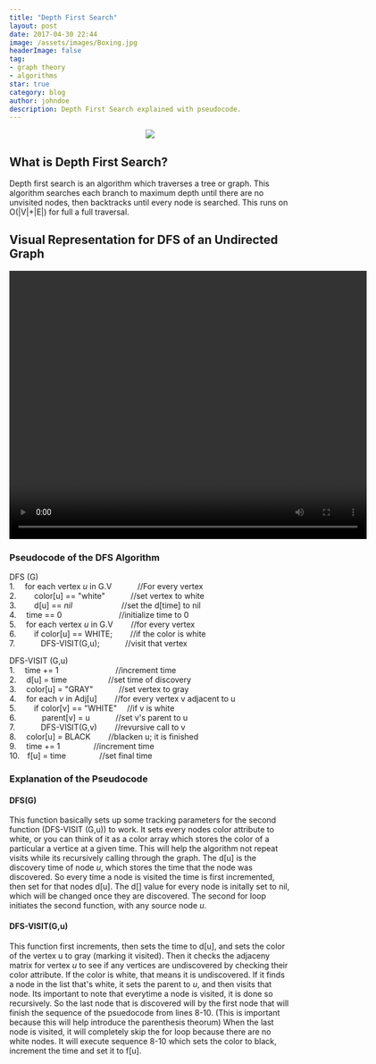 ```yaml
---
title: "Depth First Search"
layout: post
date: 2017-04-30 22:44
image: /assets/images/Boxing.jpg
headerImage: false
tag:
- graph theory
- algorithms
star: true
category: blog
author: johndoe
description: Depth First Search explained with pseudocode.
---
```


<p align="center">
  <img src="https://upload.wikimedia.org/wikipedia/commons/1/1f/Depth-first-tree.svg">
</p>

## What is Depth First Search?

Depth first search is an algorithm which traverses a tree or graph. This algorithm searches each branch to maximum depth until there are no unvisited nodes, then backtracks until every node is searched. This runs on O(\|V\|+\|E\|) for full a full traversal.


## Visual Representation for DFS of an Undirected Graph


<video width="640" height="480" autoplay>
  <source src="/assets/images/DFS_Traversal.mov" type="video/mp4">
Your browser does not support the video tag.
</video>


### Pseudocode of the DFS Algorithm

DFS (G)
    <br>1. &emsp;for each vertex _u_ in G.V &emsp;&emsp;&emsp;//For every vertex
    <br>2. &emsp;&emsp;color[u] ==  "white" &emsp;&emsp;&emsp;//set vertex to white
    <br>3. &emsp;&emsp;d[u] == _nil_ &emsp;&emsp;&emsp;&emsp;&emsp;&emsp;//set the d[time] to nil
    <br>4. &emsp;time == 0 &emsp;&emsp;&emsp;&emsp;&emsp;&emsp;&emsp;//initialize time to 0
    <br>5. &emsp;for each vertex _u_ in G.V &emsp;&emsp;//for every vertex
    <br>6. &emsp;&emsp;if color[u] == WHITE; &emsp;&emsp;//if the color is white
    <br>7. &emsp;&emsp;&emsp;DFS-VISIT(G,u); &emsp;&emsp;&emsp;//visit that vertex

DFS-VISIT (G,u)
<br>1. &emsp;time += 1 &emsp;&emsp;&emsp;&emsp;&emsp;&emsp;&emsp;//increment time
<br>2. &emsp;d[u] = time &emsp;&emsp;&emsp;&emsp;&emsp;//set time of discovery
<br>3. &emsp;color[u] = "GRAY" &emsp;&emsp;&emsp;//set vertex to gray
<br>4. &emsp;for each _v_ in Adj[u] &emsp;&emsp;//for every vertex v adjacent to u
<br>5. &emsp;&emsp;if color[v] == "WHITE" &emsp;//if v is white
<br>6. &emsp;&emsp;&emsp;parent[v] = u &emsp;&emsp;&emsp;//set v's parent to u
<br>7. &emsp;&emsp;&emsp;DFS-VISIT(G,v) &emsp;&emsp;//revursive call to v
<br>8. &emsp;color[u] = BLACK &emsp;&emsp;//blacken u; it is finished
<br>9. &emsp;time += 1 &emsp;&emsp;&emsp;&emsp;//increment time
<br>10.&emsp;f[u] =  time &emsp;&emsp;&emsp;&emsp;//set final time

### Explanation of the Pseudocode
#### DFS(G)

This function basically sets up some tracking parameters for the second function (DFS-VISIT (G,u)) to work. It sets every nodes color attribute to white, or you can think of it as a color array which stores the color of a particular a vertice at a given time. This will help the algorithm not repeat visits while its recursively calling through the graph. The d[u] is the discovery time of node _u_, which stores the time that the node was discovered. So every time a node is visited the time is first incremented, then set for that nodes d[u]. The d[] value for every node is initally set to nil, which will be changed once they are discovered. The second for loop initiates the second function, with any source node _u_.

#### DFS-VISIT(G,u)

This function first increments, then sets the time to d[u], and sets the color of the vertex u to gray (marking it visited). Then it checks the adjaceny matrix for vertex _u_ to see if any vertices are undiscovered by checking their color attribute. If the color is white, that means it is undiscovered. If it finds a node in the list that's white, it sets the parent to _u_, and then visits that node. Its important to note that everytime a node is visited, it is done so recursively. So the last node that is discovered will by the first node that will finish the sequence of the psuedocode from lines 8-10. (This is important because this will help introduce the parenthesis theorum) When the last node is visited, it will completely skip the for loop because there are no white nodes. It will execute sequence 8-10 which sets the color to black, increment the time and set it to f[u].


<!-- ### Comum Elements
- [Basic formatting](#basic-formatting)
- [Headings](#headings)
- [Lists](#lists)
- [Paragraph Modifiers](#paragraph-modifiers)
- [Urls](#urls)
- [Horizontal Rule](#horizontal-rule)
- [Images](#images)
- [Code](#code) -->


<!-- ## Basic formatting

This note **demonstrates** some of what [Markdown][1] is *capable of doing*.

And that's how to do it.

{% highlight html %}
This note **demonstrates** some of what [Markdown][some/link] is *capable of doing*.
{% endhighlight %}

---

## Headings

There are six levels of headings. They correspond with the six levels of HTML headings. You've probably noticed them already in the page. Each level down uses one more hash character. But we are using just 4 of them.

# Headings can be small

## Headings can be small

### Headings can be small

#### Headings can be small

{% highlight raw %}
# Heading
## Heading
### Heading
#### Heading
{% endhighlight %}

---

## Lists

### Ordered list

1. Item 1
2. A second item
3. Number 3

{% highlight raw %}
1. Item 1
2. A second item
3. Number 3
{% endhighlight %}

### Unordered list

* An item
* Another item
* Yet another item
* And there's more...

{% highlight raw %}
* An item
* Another item
* Yet another item
* And there's more...
{% endhighlight %}

---

## Paragraph modifiers

### Quote

> Here is a quote. What this is should be self explanatory. Quotes are automatically indented when they are used.

{% highlight raw %}
> Here is a quote. What this is should be self explanatory.
{% endhighlight raw %}

---

## URLs

URLs can be made in a handful of ways:

* A named link to [Mark It Down][3].
* Another named link to [Mark It Down](http://markitdown.net/)
* Sometimes you just want a URL like <http://markitdown.net/>.

{% highlight raw %}
* A named link to [MarkItDown][3].
* Another named link to [MarkItDown](http://markitdown.net/)
* Sometimes you just want a URL like <http://markitdown.net/>.
{% endhighlight %}

---

## Horizontal rule

A horizontal rule is a line that goes across the middle of the page.
It's sometimes handy for breaking things up.

{% highlight raw %}
---
{% endhighlight %}

---

## Images

Markdown can also contain images. I'll need to add something here sometime.

{% highlight raw %}
![Markdowm Image][/image/url]
{% endhighlight %}

![Markdowm Image][6]

*Figure Caption*?

{% highlight raw %}
![Markdowm Image][/image/url]
<figcaption class="caption">Photo by John Doe</figcaption>
{% endhighlight %}

![Markdowm Image][6]
<figcaption class="caption">Photo by John Doe</figcaption>

*Bigger Images*?

{% highlight raw %}
![Markdowm Image][/image/url]{: class="bigger-image" }
{% endhighlight %}

![Markdowm Image][6]{: class="bigger-image" }

--- -->

<!-- ## Code

A HTML Example:

{% highlight html %}
<!DOCTYPE html>
<html lang="en">
<head>
    <meta charset="UTF-8">
    <title>Document</title>
</head>
<body>
    <h1>Just a test</h1>
</body>
</html>
{% endhighlight %}

A CSS Example:

{% highlight css %}
pre {
    padding: 10px;
    font-size: .8em;
    white-space: pre;
}

pre, table {
    width: 100%;
}

code, pre, tt {
    font-family: Monaco, Consolas, Inconsolata, monospace, sans-serif;
    background: rgba(0,0,0,.05);
}
{% endhighlight %}

A JS Example:

{% highlight js %}
// Sticky Header
$(window).scroll(function() {

    if ($(window).scrollTop() > 900 && !$("body").hasClass('show-menu')) {
        $('#hamburguer__open').fadeOut('fast');
    } else if (!$("body").hasClass('show-menu')) {
        $('#hamburguer__open').fadeIn('fast');
    }

});
{% endhighlight %} -->
<!-- 
[1]: http://daringfireball.net/projects/markdown/
[2]: http://www.fileformat.info/info/unicode/char/2163/index.htm
[3]: http://www.markitdown.net/
[4]: http://daringfireball.net/projects/markdown/basics
[5]: http://daringfireball.net/projects/markdown/syntax
[6]: http://kune.fr/wp-content/uploads/2013/10/ghost-blog.jpg
 -->